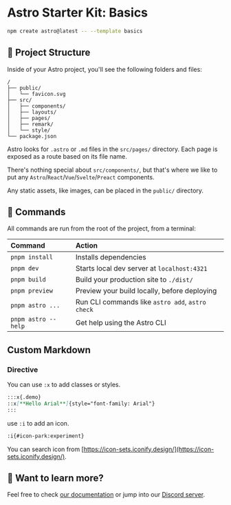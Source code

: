 # Astro Starter Kit: Basics

```sh
npm create astro@latest -- --template basics
```

## 🚀 Project Structure

Inside of your Astro project, you'll see the following folders and files:

```text
/
├── public/
│   └── favicon.svg
├── src/
│   ├── components/
│   ├── layouts/
│   ├── pages/
│   ├── remark/
│   └── style/
└── package.json
```

Astro looks for `.astro` or `.md` files in the `src/pages/` directory. Each page is exposed as a route based on its file name.

There's nothing special about `src/components/`, but that's where we like to put any `Astro`/`React`/`Vue`/`Svelte`/`Preact` components.

Any static assets, like images, can be placed in the `public/` directory.

## 🧞 Commands

All commands are run from the root of the project, from a terminal:

| Command             | Action                                           |
| :------------------ | :----------------------------------------------- |
| `pnpm install`      | Installs dependencies                            |
| `pnpm dev`          | Starts local dev server at `localhost:4321`      |
| `pnpm build`        | Build your production site to `./dist/`          |
| `pnpm preview`      | Preview your build locally, before deploying     |
| `pnpm astro ...`    | Run CLI commands like `astro add`, `astro check` |
| `pnpm astro --help` | Get help using the Astro CLI                     |


## Custom Markdown

### Directive

You can use `:x` to add classes or styles.


```md
:::x{.demo}
::x[**Hello Arial**]{style="font-family: Arial"}
:::
```

use `:i` to add an icon.

```md
:i{#icon-park:experiment}
```

You can search icon from [https://icon-sets.iconify.design/](https://icon-sets.iconify.design/).

## 👀 Want to learn more?

Feel free to check [our documentation](https://docs.astro.build) or jump into our [Discord server](https://astro.build/chat).
